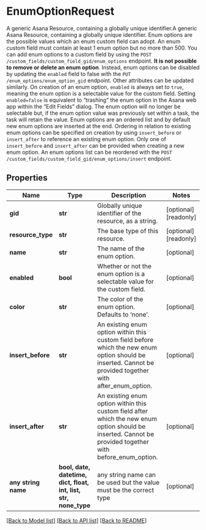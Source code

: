 # EnumOptionRequest

A generic Asana Resource, containing a globally unique identifier.A generic Asana Resource, containing a globally unique identifier. Enum options are the possible values which an enum custom field can adopt. An enum custom field must contain at least 1 enum option but no more than 500.  You can add enum options to a custom field by using the `POST /custom_fields/custom_field_gid/enum_options` endpoint.  **It is not possible to remove or delete an enum option**. Instead, enum options can be disabled by updating the `enabled` field to false with the `PUT /enum_options/enum_option_gid` endpoint. Other attributes can be updated similarly.  On creation of an enum option, `enabled` is always set to `true`, meaning the enum option is a selectable value for the custom field. Setting `enabled=false` is equivalent to “trashing” the enum option in the Asana web app within the “Edit Fields” dialog. The enum option will no longer be selectable but, if the enum option value was previously set within a task, the task will retain the value.  Enum options are an ordered list and by default new enum options are inserted at the end. Ordering in relation to existing enum options can be specified on creation by using `insert_before` or `insert_after` to reference an existing enum option. Only one of `insert_before` and `insert_after` can be provided when creating a new enum option.  An enum options list can be reordered with the `POST /custom_fields/custom_field_gid/enum_options/insert` endpoint.

## Properties
Name | Type | Description | Notes
------------ | ------------- | ------------- | -------------
**gid** | **str** | Globally unique identifier of the resource, as a string. | [optional] [readonly] 
**resource_type** | **str** | The base type of this resource. | [optional] [readonly] 
**name** | **str** | The name of the enum option. | [optional] 
**enabled** | **bool** | Whether or not the enum option is a selectable value for the custom field. | [optional] 
**color** | **str** | The color of the enum option. Defaults to ‘none’. | [optional] 
**insert_before** | **str** | An existing enum option within this custom field before which the new enum option should be inserted. Cannot be provided together with after_enum_option. | [optional] 
**insert_after** | **str** | An existing enum option within this custom field after which the new enum option should be inserted. Cannot be provided together with before_enum_option. | [optional] 
**any string name** | **bool, date, datetime, dict, float, int, list, str, none_type** | any string name can be used but the value must be the correct type | [optional]

[[Back to Model list]](../README.md#documentation-for-models) [[Back to API list]](../README.md#documentation-for-api-endpoints) [[Back to README]](../README.md)


